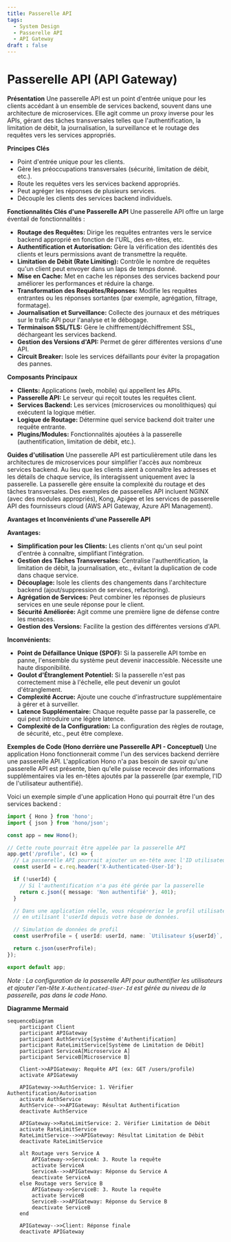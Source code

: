 ```yaml
---
title: Passerelle API
tags:
  - System Design
  - Passerelle API
  - API Gateway
draft : false
---
```


# Passerelle API (API Gateway)

**Présentation**
Une passerelle API est un point d'entrée unique pour les clients accédant à un ensemble de services backend, souvent dans une architecture de microservices. Elle agit comme un proxy inverse pour les APIs, gérant des tâches transversales telles que l'authentification, la limitation de débit, la journalisation, la surveillance et le routage des requêtes vers les services appropriés.

**Principes Clés**
- Point d'entrée unique pour les clients.
- Gère les préoccupations transversales (sécurité, limitation de débit, etc.).
- Route les requêtes vers les services backend appropriés.
- Peut agréger les réponses de plusieurs services.
- Découple les clients des services backend individuels.

**Fonctionnalités Clés d'une Passerelle API**
Une passerelle API offre un large éventail de fonctionnalités :
- **Routage des Requêtes:** Dirige les requêtes entrantes vers le service backend approprié en fonction de l'URL, des en-têtes, etc.
- **Authentification et Autorisation:** Gère la vérification des identités des clients et leurs permissions avant de transmettre la requête.
- **Limitation de Débit (Rate Limiting):** Contrôle le nombre de requêtes qu'un client peut envoyer dans un laps de temps donné.
- **Mise en Cache:** Met en cache les réponses des services backend pour améliorer les performances et réduire la charge.
- **Transformation des Requêtes/Réponses:** Modifie les requêtes entrantes ou les réponses sortantes (par exemple, agrégation, filtrage, formatage).
- **Journalisation et Surveillance:** Collecte des journaux et des métriques sur le trafic API pour l'analyse et le débogage.
- **Terminaison SSL/TLS:** Gère le chiffrement/déchiffrement SSL, déchargeant les services backend.
- **Gestion des Versions d'API:** Permet de gérer différentes versions d'une API.
- **Circuit Breaker:** Isole les services défaillants pour éviter la propagation des pannes.

**Composants Principaux**
- **Clients:** Applications (web, mobile) qui appellent les APIs.
- **Passerelle API:** Le serveur qui reçoit toutes les requêtes client.
- **Services Backend:** Les services (microservices ou monolithiques) qui exécutent la logique métier.
- **Logique de Routage:** Détermine quel service backend doit traiter une requête entrante.
- **Plugins/Modules:** Fonctionnalités ajoutées à la passerelle (authentification, limitation de débit, etc.).

**Guides d'utilisation**
Une passerelle API est particulièrement utile dans les architectures de microservices pour simplifier l'accès aux nombreux services backend. Au lieu que les clients aient à connaître les adresses et les détails de chaque service, ils interagissent uniquement avec la passerelle. La passerelle gère ensuite la complexité du routage et des tâches transversales. Des exemples de passerelles API incluent NGINX (avec des modules appropriés), Kong, Apigee et les services de passerelle API des fournisseurs cloud (AWS API Gateway, Azure API Management).

**Avantages et Inconvénients d'une Passerelle API**

**Avantages:**
- **Simplification pour les Clients:** Les clients n'ont qu'un seul point d'entrée à connaître, simplifiant l'intégration.
- **Gestion des Tâches Transversales:** Centralise l'authentification, la limitation de débit, la journalisation, etc., évitant la duplication de code dans chaque service.
- **Découplage:** Isole les clients des changements dans l'architecture backend (ajout/suppression de services, refactoring).
- **Agrégation de Services:** Peut combiner les réponses de plusieurs services en une seule réponse pour le client.
- **Sécurité Améliorée:** Agit comme une première ligne de défense contre les menaces.
- **Gestion des Versions:** Facilite la gestion des différentes versions d'API.

**Inconvénients:**
- **Point de Défaillance Unique (SPOF):** Si la passerelle API tombe en panne, l'ensemble du système peut devenir inaccessible. Nécessite une haute disponibilité.
- **Goulot d'Étranglement Potentiel:** Si la passerelle n'est pas correctement mise à l'échelle, elle peut devenir un goulot d'étranglement.
- **Complexité Accrue:** Ajoute une couche d'infrastructure supplémentaire à gérer et à surveiller.
- **Latence Supplémentaire:** Chaque requête passe par la passerelle, ce qui peut introduire une légère latence.
- **Complexité de la Configuration:** La configuration des règles de routage, de sécurité, etc., peut être complexe.

**Exemples de Code (Hono derrière une Passerelle API - Conceptuel)**
Une application Hono fonctionnerait comme l'un des services backend derrière une passerelle API. L'application Hono n'a pas besoin de savoir qu'une passerelle API est présente, bien qu'elle puisse recevoir des informations supplémentaires via les en-têtes ajoutés par la passerelle (par exemple, l'ID de l'utilisateur authentifié).

Voici un exemple simple d'une application Hono qui pourrait être l'un des services backend :

```typescript
import { Hono } from 'hono';
import { json } from 'hono/json';

const app = new Hono();

// Cette route pourrait être appelée par la passerelle API
app.get('/profile', (c) => {
  // La passerelle API pourrait ajouter un en-tête avec l'ID utilisateur authentifié
  const userId = c.req.header('X-Authenticated-User-Id');

  if (!userId) {
    // Si l'authentification n'a pas été gérée par la passerelle
    return c.json({ message: 'Non authentifié' }, 401);
  }

  // Dans une application réelle, vous récupéreriez le profil utilisateur
  // en utilisant l'userId depuis votre base de données.

  // Simulation de données de profil
  const userProfile = { userId: userId, name: `Utilisateur ${userId}`, role: 'membre' };

  return c.json(userProfile);
});

export default app;
```
*Note : La configuration de la passerelle API pour authentifier les utilisateurs et ajouter l'en-tête `X-Authenticated-User-Id` est gérée au niveau de la passerelle, pas dans le code Hono.*

**Diagramme Mermaid**
```mermaid
sequenceDiagram
    participant Client
    participant APIGateway
    participant AuthService[Système d'Authentification]
    participant RateLimitService[Système de Limitation de Débit]
    participant ServiceA[Microservice A]
    participant ServiceB[Microservice B]

    Client->>APIGateway: Requête API (ex: GET /users/profile)
    activate APIGateway

    APIGateway->>AuthService: 1. Vérifier Authentification/Autorisation
    activate AuthService
    AuthService-->>APIGateway: Résultat Authentification
    deactivate AuthService

    APIGateway->>RateLimitService: 2. Vérifier Limitation de Débit
    activate RateLimitService
    RateLimitService-->>APIGateway: Résultat Limitation de Débit
    deactivate RateLimitService

    alt Routage vers Service A
        APIGateway->>ServiceA: 3. Route la requête
        activate ServiceA
        ServiceA-->>APIGateway: Réponse du Service A
        deactivate ServiceA
    else Routage vers Service B
        APIGateway->>ServiceB: 3. Route la requête
        activate ServiceB
        ServiceB-->>APIGateway: Réponse du Service B
        deactivate ServiceB
    end

    APIGateway-->>Client: Réponse finale
    deactivate APIGateway